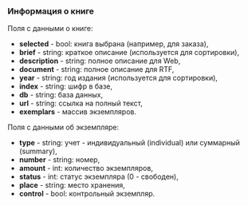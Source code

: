 ### Информация о книге

Поля с данными о книге:

* **selected** - bool: книга выбрана (например, для заказа),
* **brief** - string: краткое описание (используется для сортировки),
* **description** - string: полное описание для Web,
* **document** - string: полное описание для RTF,
* **year** - string: год издания (используется для сортировки),
* **index** - string: шифр в базе,
* **db** - string: база данных,
* **url** - string: ссылка на полный текст,
* **exemplars** - массив экземпляров.

Поля с данными об экземпляре:

* **type** - string: учет - индивидуальный (individual) или суммарный (summary),
* **number** - string: номер,
* **amount** - int: количество экземпляров,
* **status** - int: статус экземпляра (0 - свободен),
* **place** - string: место хранения,
* **control** - bool: контрольный экземпляр.
